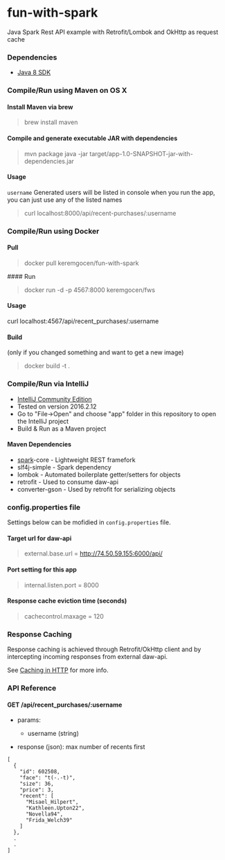 # fun-with-spark
Java Spark Rest API example with Retrofit/Lombok and OkHttp as request cache

### Dependencies

- [Java 8 SDK](http://www.oracle.com/technetwork/java/javase/downloads/jdk8-downloads-2133151.html)

### Compile/Run using Maven on OS X

#### Install Maven via brew

> brew install maven

#### Compile and generate executable JAR with dependencies

> mvn package
> java -jar target/app-1.0-SNAPSHOT-jar-with-dependencies.jar

#### Usage

```username``` Generated users will be listed in console when you run the app, you can just use any of the listed names

> curl localhost:8000/api/recent-purchases/:username

### Compile/Run using Docker

#### Pull

> docker pull keremgocen/fun-with-spark

#### Run

> docker run -d -p 4567:8000 keremgocen/fws

#### Usage

curl localhost:4567/api/recent_purchases/:username

#### Build
(only if you changed something and want to get a new image)

> docker build -t <tag> .

### Compile/Run via IntelliJ
- [IntelliJ Community Edition](https://www.jetbrains.com/idea/download/)
 - Tested on version 2016.2.12
- Go to "File->Open" and choose "app" folder in this repository to open the IntelliJ project
- Build & Run as a Maven project
 
#### Maven Dependencies

- [spark](http://sparkjava.com/)-core - Lightweight REST framefork
- slf4j-simple - Spark dependency
- lombok - Automated boilerplate getter/setters for objects
- retrofit - Used to consume daw-api
- converter-gson - Used by retrofit for serializing objects

### config.properties file

Settings below can be mofidied in ```config.properties``` file.

#### Target url for daw-api

>external.base.url = http://74.50.59.155:6000/api/

#### Port setting for this app

>internal.listen.port = 8000

#### Response cache eviction time (seconds)

>cachecontrol.maxage = 120

### Response Caching

Response caching is achieved through Retrofit/OkHttp client and by intercepting incoming responses from external daw-api. 

See [Caching in HTTP](https://www.w3.org/Protocols/rfc2616/rfc2616-sec13.html) for more info.

### API Reference

#### GET /api/recent_purchases/:username

- params:
  - username (string)

- response (json): max number of recents first
```
[
  {
    "id": 602508,
    "face": "t(-.-t)",
    "size": 36,
    "price": 3,
    "recent": [
      "Misael_Hilpert",
      "Kathleen.Upton22",
      "Novella94",
      "Frida_Welch39"
    ]
  },
  .
  .
]
```

